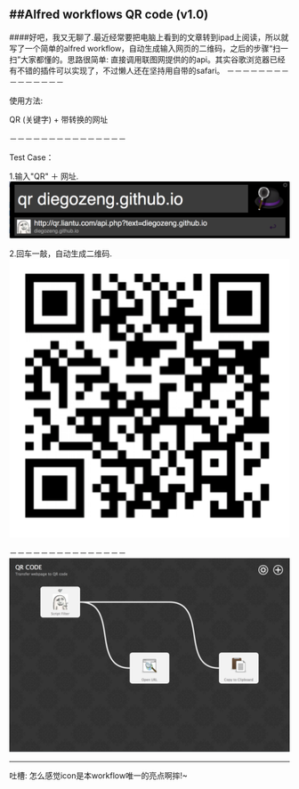 
##Alfred workflows QR code (v1.0)
---------------
####好吧，我又无聊了.最近经常要把电脑上看到的文章转到ipad上阅读，所以就写了一个简单的alfred workflow，自动生成输入网页的二维码，之后的步骤“扫一扫”大家都懂的。思路很简单: 直接调用联图网提供的的api。其实谷歌浏览器已经有不错的插件可以实现了，不过懒人还在坚持用自带的safari。
－－－－－－－－－－－－－－－

使用方法:

QR (关键字) + 带转换的网址

－－－－－－－－－－－－－－－

Test Case：

1.输入"QR" ＋ 网址.
![image](test_case1.png)

2.回车一敲，自动生成二维码.
![image](test_case2.png)

－－－－－－－－－－－－－－－
![image](workflow_QRcode.png)

-------
吐槽: 怎么感觉icon是本workflow唯一的亮点啊摔!~